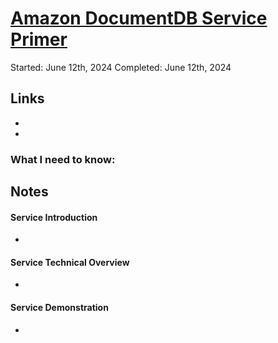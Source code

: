 # [Amazon DocumentDB Service Primer](https://explore.skillbuilder.aws/learn/course/61/play/142/amazon-documentdb-service-primer;lp=1046)

Started: June 12th, 2024
Completed: June 12th, 2024

## Links
- []()
- []()

### What I need to know:

## Notes
#### Service Introduction
- 

#### Service Technical Overview
- 

#### Service Demonstration
- 

